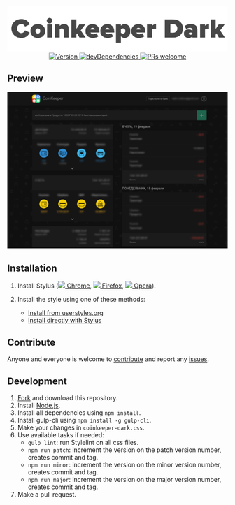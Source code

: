 <p align="center">
  <img alt="logo" src="./images/logo.png" width="580">
  <br>
  <a href="https://github.com/VChet/Coinkeeper-Dark/tags">
    <img src="https://img.shields.io/github/tag/VChet/Coinkeeper-Dark.svg?label=version" alt="Version">
  </a>
  <a href="https://david-dm.org/VChet/Coinkeeper-Dark?type=dev">
    <img src="https://img.shields.io/david/dev/StylishThemes/GitHub-Dark.svg?label=devDependencies" alt="devDependencies">
  </a>
  <a href="http://makeapullrequest.com">
    <img src="https://img.shields.io/badge/PRs-welcome-brightgreen.svg" alt="PRs welcome">
  </a>
</p>

## Preview
![](./images/screenshots/preview.png)

## Installation
1. Install Stylus
([<img src="https://raw.githubusercontent.com/alrra/browser-logos/master/src/chrome/chrome_16x16.png" /> Chrome](https://chrome.google.com/webstore/detail/stylus/clngdbkpkpeebahjckkjfobafhncgmne),
[<img src="https://raw.githubusercontent.com/alrra/browser-logos/master/src/firefox/firefox_16x16.png" /> Firefox](https://addons.mozilla.org/en-US/firefox/addon/styl-us/),
[<img src="https://raw.githubusercontent.com/alrra/browser-logos/master/src/opera/opera_16x16.png" /> Opera](https://addons.opera.com/en-gb/extensions/details/stylus/)).

1. Install the style using one of these methods:<br>
   * [Install from userstyles.org](https://userstyles.org/styles/165830)
   * [Install directly with Stylus](https://github.com/VChet/Coinkeeper-Dark/raw/master/coinkeeper-dark.user.css)

## Contribute
Anyone and everyone is welcome to [contribute](https://github.com/VChet/Coinkeeper-Dark/pulls) and report any [issues](https://github.com/VChet/Coinkeeper-Dark/issues).

## Development
1. [Fork](https://github.com/VChet/Coinkeeper-Dark/fork) and download this repository.
1. Install [Node.js](https://nodejs.org/).
1. Install all dependencies using `npm install`.
1. Install gulp-cli using `npm install -g gulp-cli`.
1. Make your changes in `coinkeeper-dark.css`.
1. Use available tasks if needed:
   * `gulp lint`: run Stylelint on all css files.
   * `npm run patch`: increment the version on the patch version number, creates commit and tag.
   * `npm run minor`: increment the version on the minor version number, creates commit and tag.
   * `npm run major`: increment the version on the major version number, creates commit and tag.
7. Make a pull request.
